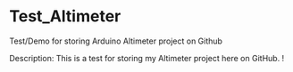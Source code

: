# Test_Altimeter
Test/Demo for storing Arduino Altimeter project on Github

Description: This is a test for storing my Altimeter project here on GitHub. !
